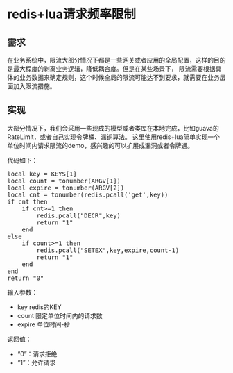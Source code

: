 # redis+lua请求频率限制 #
## 需求 ##
在业务系统中，限流大部分情况下都是一些网关或者应用的全局配置，这样的目的是最大程度的剥离业务逻辑，降低耦合度。但是在某些场景下，
限流需要根据具体的业务数据来确定规则，这个时候全局的限流可能达不到要求，就需要在业务层面加入限流措施。

## 实现 ##
大部分情况下，我们会采用一些现成的模型或者类库在本地完成，比如guava的RateLimit，或者自己实现令牌桶、漏铜算法。
这里使用redis+lua简单实现一个单位时间内请求限流的demo，感兴趣的可以扩展成漏洞或者令牌通。

代码如下：

<pre>
local key = KEYS[1]
local count = tonumber(ARGV[1])
local expire = tonumber(ARGV[2])
local cnt = tonumber(redis.pcall('get',key))
if cnt then
    if cnt>=1 then
        redis.pcall("DECR",key)
        return "1"
    end
else
    if count>=1 then
        redis.pcall("SETEX",key,expire,count-1)
        return "1"
    end
end
return "0"
</pre>


输入参数：
* key    redis的KEY
* count  限定单位时间内的请求数
* expire 单位时间-秒

返回值：
* “0”：请求拒绝
* “1”：允许请求
